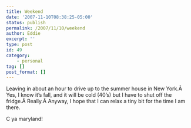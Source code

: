 ```yaml
---
title: Weekend
date: '2007-11-10T08:38:25-05:00'
status: publish
permalink: /2007/11/10/weekend
author: Eddie
excerpt: ''
type: post
id: 49
category:
    - personal
tag: []
post_format: []
---
```

Leaving in about an hour to drive up to the summer house in New York.Â Yes, I know it’s fall, and it will be cold (40’s) but I have to shut off the fridge.Â Really.Â Anyway, I hope that I can relax a tiny bit for the time I am there.

C ya maryland!